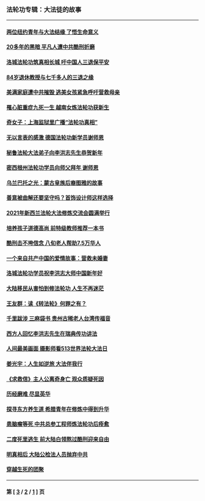 ### 法轮功专辑：大法徒的故事
---
#### [两位纽约青年与大法结缘 了悟生命意义](../../pages/nf1147481/n14002785.md?09060430) 
#### [20多年的黑暗 平凡人遭中共酷刑折磨](../../pages/nf1147481/n13997976.md?09060430) 
#### [洛城法轮功筑真相长城 吁中国人三退保平安](../../pages/nf1147481/n13892471.md?09060430) 
#### [84岁退休教授与七千多人的三退之缘](../../pages/nf1147481/n13796650.md?09060430) 
#### [美满家庭遭中共摧毁 逃美女孩紧急呼吁营救母亲](../../pages/nf1147481/n13792859.md?09060430) 
#### [罹心脏重症九死一生 越南女炼法轮功获新生](../../pages/nf1147481/n13732766.md?09060430) 
#### [奇女子：上海监狱里广播“法轮功真相”](../../pages/nf1147481/n13726443.md?09060430) 
#### [无以言表的感激 德国法轮功新学员谢师恩](../../pages/nf1147481/n13543790.md?09060430) 
#### [秘鲁法轮大法弟子向李洪志先生恭贺新年](../../pages/nf1147481/n13540182.md?09060430) 
#### [密西根州法轮功学员向师父拜年 谢师恩](../../pages/nf1147481/n13538183.md?09060430) 
#### [乌兰巴托之光：蒙古皇族后裔图雅的故事](../../pages/nf1147481/n13155759.md?09060430) 
#### [善意被曲解还要坚守吗？首饰设计师这样选择](../../pages/nf1147481/n13077575.md?09060430) 
#### [2021年新西兰法轮大法修炼交流会圆满举行](../../pages/nf1147481/n13033149.md?09060430) 
#### [培养孩子道德高尚 前特级教师推荐一本书](../../pages/nf1147481/n12938640.md?09060430) 
#### [酷刑击不垮信念 八旬老人帮助7.5万华人](../../pages/nf1147481/n12880712.md?09060430) 
#### [一个来自共产中国的爱情故事：营救未婚妻](../../pages/nf1147481/n12778386.md?09060430) 
#### [洛城法轮功学员祝李洪志大师中国新年好](../../pages/nf1147481/n12724685.md?09060430) 
#### [大陆移民从害怕到修法轮功 人生不再迷茫](../../pages/nf1147481/n12414325.md?09060430) 
#### [王友群：读《转法轮》何罪之有？](../../pages/nf1147481/n12408647.md?09060430) 
#### [千里跋涉 三麻袋书 贵州古稀老人台湾传福音](../../pages/nf1147481/n12198750.md?09060430) 
#### [西方人回忆李洪志先生在瑞典传功讲法](../../pages/nf1147481/n12099607.md?09060430) 
#### [人间最美画面 摄影师看513世界法轮大法日](../../pages/nf1147481/n12094118.md?09060430) 
#### [姜光宇：人生如逆旅 大法伴我行](../../pages/nf1147481/n12088664.md?09060430) 
#### [《求救信》主人公离奇身亡 观众质疑死因](../../pages/nf1147481/n11845215.md?09060430) 
#### [历经磨难 尽显英华](../../pages/nf1147481/n11723297.md?09060430) 
#### [探寻东方养生道 希腊青年在修炼中得到升华](../../pages/nf1147481/n11494502.md?09060430) 
#### [患脑瘤等死 中共总参工程师炼法轮功后痊愈](../../pages/nf1147481/n11466682.md?09060430) 
#### [二度死里逃生 前大陆白领熬过酷刑迎来自由](../../pages/nf1147481/n11368594.md?09060430) 
#### [明真相后 大陆公检法人员抛弃中共](../../pages/nf1147481/n11358618.md?09060430) 
#### [穿越生死的团聚](../../pages/nf1147481/n11258922.md?09060430) 

---
#### 第 [ [3](./3.md?09060430) / [2](./2.md?09060430) / [1](./1.md?09060430) ] 页
